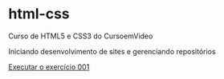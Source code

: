 # html-css
  Curso de HTML5 e CSS3 do CursoemVideo

  Iniciando desenvolvimento de sites e gerenciando repositórios

  <a href="https://tiario.github.io/html-css/exercicios/ex001/index.html">Executar o exercício 001</a>
